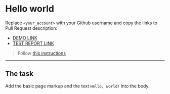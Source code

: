 # Hello world
Replace `<your_account>` with your Github username and copy the links to Pull Request description:
- [DEMO LINK](https://DimaBelotskyi.github.io/layout_hello-world/)
- [TEST REPORT LINK](https://DimaBelotskyi.gitthub.io/layout_hello-world/report/html_report/)

> Follow [this instructions](https://mate-academy.github.io/layout_task-guideline/#how-to-solve-the-layout-tasks-on-github)
___

## The task
Add the basic page markup and the text `Hello, world!` into the body.
